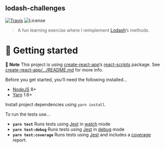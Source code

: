 lodash-challenges
-----------------

[![Travis](https://img.shields.io/travis/rishabhsrao/lodash-challenges.svg?longCache=true&style=for-the-badge "Build status")](https://travis-ci.org/rishabhsrao/lodash-challenges)
![License](https://img.shields.io/badge/license-MIT-blue.svg?longCache=true&style=for-the-badge&?link=https://choosealicense.com/&link=https://choosealicense.com/licenses/mit/)

> A fun learning exercise where I reimplement [Lodash](https://lodash.com/docs/4.17.10)’s methods.

# :rowboat: Getting started

:tophat: **Note** This project is using [create-react-app](https://github.com/facebook/create-react-app)’s [react-scripts](https://yarnpkg.com/en/package/react-scripts) package. See [create-react-app/.../README.md](https://github.com/facebook/create-react-app/blob/master/packages/react-scripts/template/README.md) for more info.

Before you get started, you’ll need the following installed...

* [NodeJS](https://nodejs.org/en/download/) 8+
* [Yarn](https://yarnpkg.com/) 1.6+

Install project dependencies using `yarn install`.

To run the tests use...
* **`yarn test`** Runs tests using [Jest](https://facebook.github.io/jest/) in [watch](https://facebook.github.io/jest/docs/cli.html#running-from-the-command-line) mode
* **`yarn test:debug`** Runs tests using [Jest](https://facebook.github.io/jest/) in [debug](https://facebook.github.io/jest/docs/troubleshooting.html) mode
* **`yarn test:coverage`** Runs tests using [Jest](https://facebook.github.io/jest/) and includes a [coverage](https://facebook.github.io/jest/docs/en/cli.html#coverage) report.
